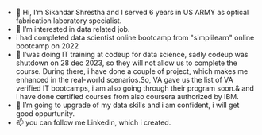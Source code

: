 - 👋 Hi, I’m Sikandar Shrestha and I served 6 years in US ARMY as optical fabrication laboratory specialist.
- 👀 I’m interested in data related job.
- i had completed data scientist online bootcamp from "simplilearn" online bootcamp on 2022
- 🌱 I’was doing IT training at codeup for data science, sadly codeup was shutdown on 28 dec 2023, so they will not allow us to complete the course. During there, i have done a couple of project, which makes me enhanced in the real-world scenarios.So, VA gave us the list of VA verified IT bootcamps, i am also going through their program soon.& and i have done certified courses from also coursera authorized by IBM. 
- 💞️ I’m going to upgrade of my data skills and i am confident, i will get good oppurtunity. 
- 📫 you can follow me Linkedin, which i created.

<!---
sikandar-shrestha/sikandar-shrestha is a ✨ special ✨ repository because its `README.md` (this file) appears on your GitHub profile.
You can click the Preview link to take a look at your changes.
--->
